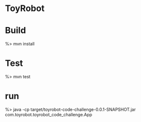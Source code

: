 # ToyRobot

# Build
%> mvn install

# Test
%> mvn test

# run
%> java -cp target/toyrobot-code-challenge-0.0.1-SNAPSHOT.jar com.toyrobot.toyrobot_code_challenge.App
